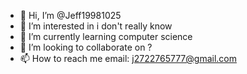 - 👋 Hi, I’m @Jeff19981025
- 👀 I’m interested in i don't really know
- 🌱 I’m currently learning computer science
- 💞️ I’m looking to collaborate on ?
- 📫 How to reach me email: j2722765777@gmail.com

<!---
Jeff19981025/Jeff19981025 is a ✨ special ✨ repository because its `README.md` (this file) appears on your GitHub profile.
You can click the Preview link to take a look at your changes.
--->
